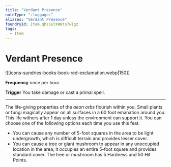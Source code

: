 ```yaml
---
title: "Verdant Presence"
noteType: ":luggage:"
aliases: "Verdant Presence"
foundryId: Item.qhsSGYXWNto7w1gz
tags:
  - Item
---
```


# Verdant Presence
![[icons-sundries-books-book-red-exclamation.webp|150]]

**Frequency** once per hour

**Trigger** You take damage or cast a primal spell.

* * *

The life-giving properties of the _aeon orbs_ flourish within you. Small plants or fungi magically appear on all surfaces in a 60 foot emanation around you. This life withers after 1 day unless the environment can support it. You can choose one of the following options each time you use this feat.

*   You can cause any number of 5-foot squares in the area to be light undergrowth, which is difficult terrain and provides lesser cover.
*   You can cause a tree or giant mushroom to appear in any unoccupied location in the area; it occupies an entire 5-foot square and provides standard cover. The tree or mushroom has 5 Hardness and 50 Hit Points.
